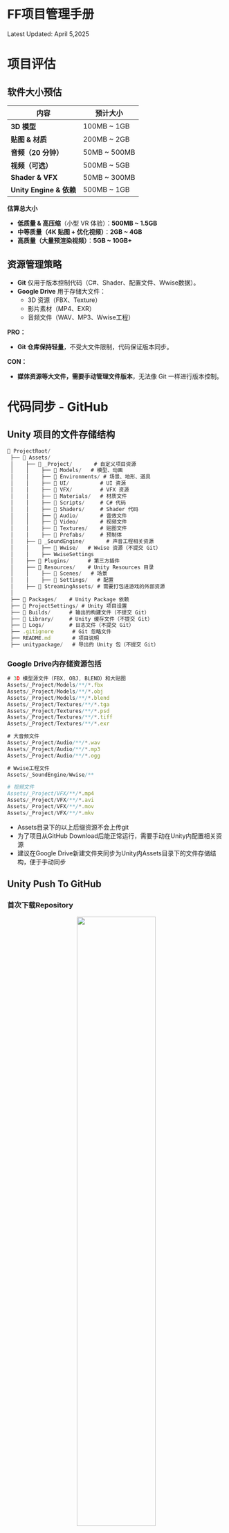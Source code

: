 # FF项目管理手册

Latest Updated: April 5,2025

# 项目评估

## 软件大小预估

| **内容** | **预计大小** |
| --- | --- |
| **3D 模型** | 100MB ~ 1GB |
| **贴图 & 材质** | 200MB ~ 2GB |
| **音频（20 分钟）** | 50MB ~ 500MB |
| **视频（可选）** | 500MB ~ 5GB |
| **Shader & VFX** | 50MB ~ 300MB |
| **Unity Engine & 依赖** | 500MB ~ 1GB |

**估算总大小**

- **低质量 & 高压缩**（小型 VR 体验）：**500MB ~ 1.5GB**
- **中等质量（4K 贴图 + 优化视频）**：**2GB ~ 4GB**
- **高质量（大量预渲染视频）**：**5GB ~ 10GB+**

## 资源管理策略

- **Git** 仅用于版本控制代码（C#、Shader、配置文件、Wwise数据）。
- **Google Drive** 用于存储大文件：
    - 3D 资源（FBX、Texture）
    - 影片素材（MP4、EXR）
    - 音频文件（WAV、MP3、Wwise工程）

**PRO：**

- **Git 仓库保持轻量**，不受大文件限制，代码保证版本同步。

**CON：**

- **媒体资源等大文件，需要手动管理文件版本**，无法像 Git 一样进行版本控制。

# 代码同步 - GitHub

## Unity 项目的文件存储结构

```jsx
📂 ProjectRoot/
 ├── 📂 Assets/
 │    ├── 📂 _Project/       # 自定义项目资源
 │    │    ├── 📂 Models/   # 模型、动画
 │    │    ├── 📂 Environments/ # 场景、地形、道具
 │    │    ├── 📂 UI/          # UI 资源
 │    │    ├── 📂 VFX/         # VFX 资源
 │    │    ├── 📂 Materials/   # 材质文件
 │    │    ├── 📂 Scripts/     # C# 代码
 │    │    ├── 📂 Shaders/     # Shader 代码
 │    │    ├── 📂 Audio/       # 音效文件
 │    │    ├── 📂 Video/       # 视频文件 
 │    │    ├── 📂 Textures/    # 贴图文件
 │    │    ├── 📂 Prefabs/     # 预制体
 │    ├── 📂 _SoundEngine/       # 声音工程相关资源
 │    │    ├── 📂 Wwise/   # Wwise 资源（不提交 Git）
 │    │    ├── WwiseSettings 
 │    ├── 📂 Plugins/      # 第三方插件
 │    ├── 📂 Resources/    # Unity Resources 目录
 │    │    ├── 📂 Scenes/   # 场景
 │    │    ├── 📂 Settings/   # 配置
 │    ├── 📂 StreamingAssets/ # 需要打包进游戏的外部资源
 │
 ├── 📂 Packages/    # Unity Package 依赖
 ├── 📂 ProjectSettings/ # Unity 项目设置
 ├── 📂 Builds/      # 输出的构建文件（不提交 Git）
 ├── 📂 Library/     # Unity 缓存文件（不提交 Git）
 ├── 📂 Logs/        # 日志文件（不提交 Git）
 ├── .gitignore      # Git 忽略文件
 ├── README.md       # 项目说明
 ├── unitypackage/   # 导出的 Unity 包（不提交 Git）
```

### **Google Drive内存储资源包括**

```jsx
# 3D 模型源文件（FBX, OBJ, BLEND）和大贴图
Assets/_Project/Models/**/*.fbx
Assets/_Project/Models/**/*.obj
Assets/_Project/Models/**/*.blend
Assets/_Project/Textures/**/*.tga
Assets/_Project/Textures/**/*.psd
Assets/_Project/Textures/**/*.tiff
Assets/_Project/Textures/**/*.exr

# 大音频文件
Assets/_Project/Audio/**/*.wav
Assets/_Project/Audio/**/*.mp3
Assets/_Project/Audio/**/*.ogg

# Wwise工程文件
Assets/_SoundEngine/Wwise/**

# 视频文件
Assets/_Project/VFX/**/*.mp4
Assets/_Project/VFX/**/*.avi
Assets/_Project/VFX/**/*.mov
Assets/_Project/VFX/**/*.mkv
```

- Assets目录下的以上后缀资源不会上传git
- 为了项目从GitHub Download后能正常运行，需要手动在Unity内配置相关资源
- 建议在Google Drive新建文件夹同步为Unity内Assets目录下的文件存储结构，便于手动同步

## Unity Push To GitHub

### 首次下载Repository

<p align="center">
  <img src="README/Screenshot_1.png" width="60%" />
</p>

<p align="center">
  <img src="README/Screenshot_2.png" width="60%" />
</p>


- 按照上述操作后Local Path下会新建一个用于GitHub同步的文件夹（本地Repository）
- 注意事项 ⚠️ 本地Repository需要添加`.gitignore`文件，用于控制上传到Git的数据
    
    `.gitignore` 需要：
    
    - **忽略不必要的 Unity 生成文件**（Library、Logs、Temp 等）。
    - **忽略 Mac & Windows 平台的系统文件**。
    - **保留需要共享的核心文件**（如 `Assets/`、`Packages/`、`ProjectSettings/`）。
    - **忽略上传Google Drive管理的资源。**
    
    可能Clone的时候自动下载有，但建议Double Check一下
    
    - **`.gitignore` 内容**
        
        ```jsx
        # --- Unity 相关 ---
        [Ll]ibrary/
        [Tt]emp/
        [Oo]bj/
        [Bb]uild/
        [Bb]uilds/
        [Ll]ogs/
        [Uu]serSettings/
        MemoryCaptures/
        
        # --- Visual Studio / JetBrains Rider (C# IDE) 相关 ---
        .vscode/
        *.csproj
        *.sln
        *.suo
        *.user
        *.userprefs
        *.pidb
        *.booproj
        *.svd
        *.pdb
        *.mdb
        *.opendb
        
        # --- Unity 的自动生成文件 ---
        *.pidb
        *.suo
        *.svd
        *.psess
        *.user
        *.userprefs
        *.unityproj
        *.sln
        *.log
        *.trace
        *.aps
        
        # --- 不提交 Unity 导出的包 ---
        *.unitypackage
        
        # --- 只提交 _Project 目录的必要文件 ---
        # 忽略 3D 模型源文件（FBX, OBJ, BLEND）和大贴图
        *.fbx
        *.obj
        *.blend
        *.tga
        *.psd
        *.tiff
        *.exr
        
        # 忽略大音频文件（存云盘）
        *.wav
        *.mp3
        *.ogg
        
        # Wwise工程文件（压缩后存云盘）
        Assets/_SoundEngine/Wwise/
        
        # 忽略视频文件（存云盘）
        *.mp4
        *.avi
        *.mov
        *.mkv
        
        # --- Mac 系统相关 ---
        .DS_Store
        ._*
        
        # --- Windows 系统相关 ---
        Thumbs.db
        Desktop.ini
        $RECYCLE.BIN/
        
        # --- 版本管理相关 ---
        .git/
        .gitignore
        *.gitkeep
        
        # --- 依赖管理 ---
        /Packages/com.unity.package-manager/
        
        ```
        
    - **在 Mac 上检查 `.gitignore`**
        - 快捷键`command` + `shift` + `.`
        - 看到**`.gitignore`**  文件，双击
            
            ![Screenshot](README/Screenshot_3.png)
            
        - 再次快捷键`command` + `shift` + `.` 恢复原状
    - **在 Win 上检查 `.gitignore`**
        - 看资源目录下有无**`.gitignore`**  文件，双击用text点开看

### 后续每次同步

**Download**

<p align="center">
  <img src="README/Screenshot_4.png" width="60%" />
</p>

- 选择Current Branch为main，点击Fetch origin

**Upload**

<p align="center">
  <img src="README/Screenshot_5.png" width="30%" />
</p>

- 勾选想要同步的Changes项，填写Summary，点击Commit to **main**（也可以改变Current Branch到分支，分支管理细节依据后续项目需求）
- 每次更新内容后建议Commit到分支先，确认无误后再合并到main
- 随后点击Push origin（跟Fetch origin在同一位置）
    
    ![Screenshot](README/Screenshot_6.png)
    
- ⚠️ **大文件（音频、图像）有更新注意同步到Google Drive**
    - **3D 资源**（FBX, OBJ, BLEND）：请存放到 Google Drive。
    - **高清贴图**（PSD, TGA, EXR）：请存放到 Google Drive，Git 只存 PNG 版本。
    - **音频文件**（WAV, MP3）：请存放到 Google Drive，Git 只存 OGG 或 AAC。
    - **视频文件**（MP4, MOV）：存 Google Drive，Git 仅存低分辨率参考版。

# Unity 插件同步

以下插件可能需要手动安装，可以在Unity-Window-Package Manager内Double Check

<p align="center">
  <img src="README/Screenshot_7.png" width="60%" />
</p>

1. Visual Effect Graph - 支持VFX

---

以下插件通过unity package导入，.unitypackage文件上传至Google Drive，导入后请放到Assets/Plugins目录下

1. MK Toon Shaders

2. SC Post Effects Pack
